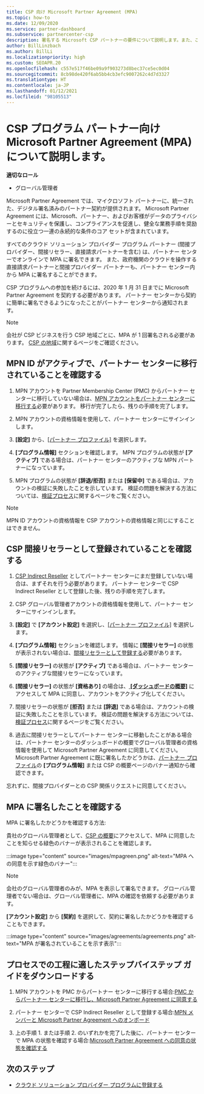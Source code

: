 ```yaml
---
title: CSP 向け Microsoft Partner Agreement (MPA)
ms.topic: how-to
ms.date: 12/09/2020
ms.service: partner-dashboard
ms.subservice: partnercenter-csp
description: 署名する Microsoft CSP パートナーの要件について説明します。また、この統一され、デジタル署名済みの Microsoft Partner Agreement (MPA) を確認します。
author: BillLinzbach
ms.author: BillLi
ms.localizationpriority: high
ms.custom: SEOAPR.20
ms.openlocfilehash: c557e517f46be09a9f903273d8bec37ce5ec0d04
ms.sourcegitcommit: 8cb98de420f6ab5bb4cb3efc9007262c4d7d3327
ms.translationtype: HT
ms.contentlocale: ja-JP
ms.lasthandoff: 01/12/2021
ms.locfileid: "98105513"
---
```

# <a name="learn-about-the-microsoft-partner-agreement-mpa-for-csp-program-partners"></a>CSP プログラム パートナー向け Microsoft Partner Agreement (MPA) について説明します。

**適切なロール**

- グローバル管理者

Microsoft Partner Agreement では、マイクロソフト パートナーに、統一された、デジタル署名済みのパートナー契約が提供されます。 Microsoft Partner Agreement には、Microsoft、パートナー、およびお客様がデータのプライバシーとセキュリティを保護し、コンプライアンスを促進し、健全な業務手順を奨励するのに役立つ一連の永続的な条件のコア セットが含まれています。

すべてのクラウド ソリューション プロバイダー プログラム パートナー (間接プロバイダー、間接リセラー、直接請求パートナーを含む) は、パートナー センターでオンラインで MPA に署名できます。 また、政府機関のクラウドを操作する直接請求パートナーと間接プロバイダー パートナーも、パートナー センター内から MPA に署名することができます。

CSP プログラムへの参加を続けるには、2020 年 1 月 31 日までに Microsoft Partner Agreement を契約する必要があります。 パートナー センターから契約に簡単に署名できるようになったことがパートナー センターから通知されます。

>[!NOTE]
>会社が CSP ビジネスを行う CSP 地域ごとに、MPA が 1 回署名される必要があります。 [CSP の地域](regional-authorization-overview.md)に関するページをご確認ください。 

## <a name="verify-your-mpn-id-is-active-and-migrated-to-partner-center"></a>MPN ID がアクティブで、パートナー センターに移行されていることを確認する

1. MPN アカウントを Partner Membership Center (PMC) からパートナー センターに移行していない場合は、[MPN アカウントをパートナー センターに移行する](move-pmc-pc-map.md)必要があります。 移行が完了したら、残りの手順を完了します。 

1. MPN アカウントの資格情報を使用して、パートナー センターにサインインします。
 
1. **[設定]** から、[[パートナー プロファイル]](https://partner.microsoft.com/pcv/accountsettings/connectedpartnerprofile) を選択します。

1. **[プログラム情報]** セクションを確認します。 MPN プログラムの状態が **[アクティブ]** である場合は、パートナー センターのアクティブな MPN パートナーになっています。
 
1. MPN プログラムの状態が **[辞退/拒否]** または **[保留中]** である場合は、アカウントの検証に失敗したことを示しています。 検証の問題を解決する方法については、[検証プロセス](verification-responses.md)に関するページをご覧ください。



>[!NOTE]
>MPN ID アカウントの資格情報を CSP アカウントの資格情報と同じにすることはできません。

## <a name="confirm-you-are-enrolled-as-a-csp-indirect-reseller"></a>CSP 間接リセラーとして登録されていることを確認する

1. [CSP Indirect Reseller](indirect-reseller-tasks-in-partner-center.md) としてパートナー センターにまだ登録していない場合は、まずそれを行う必要があります。 パートナー センターで CSP Indirect Reseller として登録した後、残りの手順を完了します。

1. CSP グローバル管理者アカウントの資格情報を使用して、パートナー センターにサインインします。

1. **[設定]** で **[アカウント設定]** を選択し、[[パートナー プロファイル]](https://partner.microsoft.com/pcv/accountsettings/partnerprofile) を選択します。

1. **[プログラム情報]** セクションを確認します。 情報に **[間接リセラー]** の状態が表示されない場合は、[間接リセラーとして登録する](indirect-reseller-tasks-in-partner-center.md)必要があります。

1. **[間接リセラー]** の状態が **[アクティブ]** である場合は、パートナー センターのアクティブな間接リセラーになっています。
 
4. **[間接リセラー]** の状態が **[資格あり]** の場合は、[ **[ダッシュボードの概要]**](https://partner.microsoft.com/pcv/dashboard/overview) にアクセスして MPA に同意し、アカウントをアクティブ化してください。
 
1. 間接リセラーの状態が **[拒否]** または **[辞退]** である場合は、アカウントの検証に失敗したことを示しています。 検証の問題を解決する方法については、[検証プロセス](verification-responses.md)に関するページをご覧ください。

1. 過去に間接リセラーとしてパートナー センターに移動したことがある場合は、パートナー センターのダッシュボードの概要でグローバル管理者の資格情報を使用して Microsoft Partner Agreement に同意してください。 Microsoft Partner Agreement に既に署名したかどうかは、[パートナー プロファイル](https://partner.microsoft.com/pcv/accountsettings/partnerprofile)の **[プログラム情報]** または CSP の概要ページのバナー通知から確認できます。

忘れずに、間接プロバイダーとの CSP 関係リクエストに同意してください。

## <a name="verify-that-you-have-signed-the-mpa"></a>MPA に署名したことを確認する

MPA に署名したかどうかを確認する方法:

 貴社のグローバル管理者として、[CSP の概要](https://partner.microsoft.com/pcv/dashboard/overview)にアクセスして、MPA に同意したことを知らせる緑色のバナーが表示されることを確認します。

 
:::image type="content" source="images/mpagreen.png" alt-text="MPA への同意を示す緑色のバナー":::

>[!NOTE]
>会社のグローバル管理者のみが、MPA を表示して署名できます。 グローバル管理者でない場合は、グローバル管理者に、MPA の確認を依頼する必要があります。

**[アカウント設定]** から **[契約]** を選択して、契約に署名したかどうかを確認することもできます。

:::image type="content" source="images/agreements/agreements.png" alt-text="MPA が署名されていることを示す表示":::


## <a name="download-the-step-by-step-guide-thats-right-for-where-you-are-in-the-process"></a>プロセスでの工程に適したステップバイステップ ガイドをダウンロードする

1. MPN アカウントを PMC からパートナー センターに移行する場合:[PMC からパートナー センターに移行し、Microsoft Partner Agreement に同意する](https://assetsprod.microsoft.com/mpn/migrate-pmc-pc-mpa-guide.pptx)

2. パートナー センターで CSP Indirect Reseller として登録する場合:[MPN メンバーと Microsoft Partner Agreement へのオンボード](https://assetsprod.microsoft.com/mpn/onboard-pc-csp-mpn-mpa-guide.pptx)

3. 上の手順 1. または手順 2. のいずれかを完了した後に、パートナー センターで MPA の状態を確認する場合:[Microsoft Partner Agreement への同意の状態を確認する](https://assetsprod.microsoft.com/mpn/verify-mpa-acceptance-status.pptx)
 
## <a name="next-steps"></a>次のステップ

- [クラウド ソリューション プロバイダー プログラムに登録する](indirect-reseller-tasks-in-partner-center.md)
